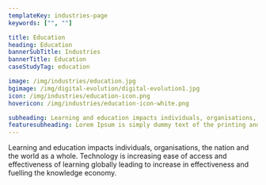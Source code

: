 ```yaml
---
templateKey: industries-page
keywords: ["", ""]

title: Education
heading: Education
bannerSubTitle: Industries
bannerTitle: Education
caseStudyTag: education

image: /img/industries/education.jpg
bgimage: /img/digital-evolution/digital-evolution1.jpg
icon: /img/industries/education-icon.png
hovericon: /img/industries/education-icon-white.png

subheading: Learning and education impacts individuals, organisations, the nation and the world as a whole. Technology is increasing ease of access and effectiveness of learning globally leading to increase in effectiveness and fuelling the knowledge economy.
featuresubheading: Lorem Ipsum is simply dummy text of the printing and typesetting industry. Lorem Ipsum has been the industry's standard dummy text
---
```


Learning and education impacts individuals, organisations, the nation and the world as a whole. Technology is increasing ease of access and effectiveness of learning globally leading to increase in effectiveness and fuelling the knowledge economy.
